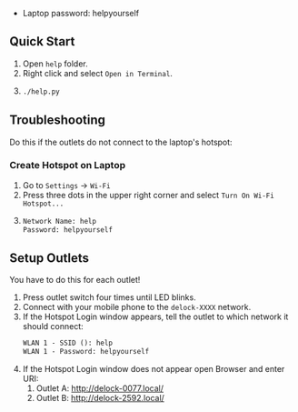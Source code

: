- Laptop password: helpyourself

## Quick Start

1. Open `help` folder.
2. Right click and select `Open in Terminal`.
3. ```bash
   ./help.py
   ```

## Troubleshooting

Do this if the outlets do not connect to the laptop's hotspot:

### Create Hotspot on Laptop

1. Go to `Settings` -> `Wi-Fi`
2. Press three dots in the upper right corner and select `Turn On Wi-Fi Hotspot...`
3. ```txt
   Network Name: help
   Password: helpyourself
   ```

## Setup Outlets

You have to do this for each outlet!

1. Press outlet switch four times until LED blinks.
2. Connect with your mobile phone to the `delock-XXXX` network.
3. If the Hotspot Login window appears, tell the outlet to which network it should connect:
    ```txt
    WLAN 1 - SSID (): help
    WLAN 1 - Password: helpyourself
    ```
4. If the Hotspot Login window does not appear open Browser and enter URI:
    1. Outlet A: http://delock-0077.local/
    2. Outlet B: http://delock-2592.local/

